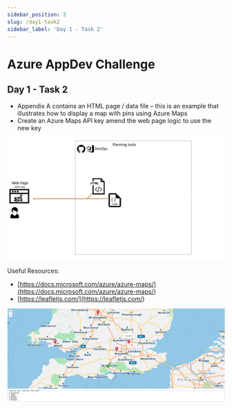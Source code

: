 ```yaml
---
sidebar_position: 3
slug: /day1-task2
sidebar_label: 'Day 1 - Task 2'
---
```

# Azure AppDev Challenge

## Day 1 - Task 2

- Appendix A contains an HTML page / data file – this is an example that illustrates how to display a map with pins using Azure Maps
- Create an Azure Maps API key amend the web page logic to use the new key

![alttext](../images/slide04.png)

Useful Resources:

- [https://docs.microsoft.com/azure/azure-maps/](<https://docs.microsoft.com/azure/azure-maps/>)
- [https://leafletjs.com/](<https://leafletjs.com/>)

![alttext](../images/slide05.png)

